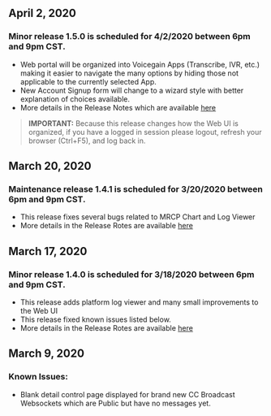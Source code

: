 ## April 2, 2020
### Minor release 1.5.0 is scheduled for 4/2/2020 between 6pm and 9pm CST.
  * Web portal will be organized into Voicegain Apps (Transcribe, IVR, etc.) making it easier to navigate the many options by hiding those not applicable to the currently selected App. 
  * New Account Signup form will change to a wizard style with better explanation of choices available. 
  * More details in the Release Notes which are available [here](https://raw.githubusercontent.com/voicegain/platform/master/RELEASE.md)

>**IMPORTANT:** Because this release changes how the Web UI is organized, if you have a logged in session please logout, refresh your browser (Ctrl+F5), and log back in.

## March 20, 2020
### Maintenance release 1.4.1 is scheduled for 3/20/2020 between 6pm and 9pm CST.
  * This release fixes several bugs related to MRCP Chart and Log Viewer
  * More details in the Release Rotes are available [here](https://raw.githubusercontent.com/voicegain/platform/master/RELEASE.md)

## March 17, 2020
### Minor release 1.4.0 is scheduled for 3/18/2020 between 6pm and 9pm CST.
  * This release adds platform log viewer and many small improvements to the Web UI
  * This release fixed known issues listed below.
  * More details in the Release Rotes are available [here](https://raw.githubusercontent.com/voicegain/platform/master/RELEASE.md)

## March 9, 2020
### Known Issues:
  * Blank detail control page displayed for brand new CC Broadcast Websockets which are Public but have no messages yet.


